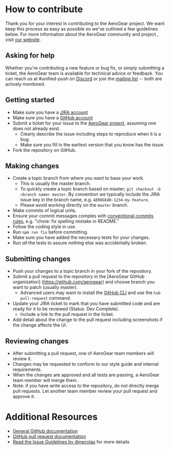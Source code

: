 # How to contribute

Thank you for your interest in contributing to the AeroGear project. We want
keep this process as easy as possible so we've outlined a few guidelines below. 
For more information about the AeroGear community and project , visit 
[our website](https://aerogear.org/community/).

## Asking for help

Whether you're contributing a new feature or bug fix, or simply submitting a ticket, the AeroGear team is available for technical advice or feedback. 
You can reach us at #unified-push on [Discord](https://discord.gg/mJ7j84m) or join the  [mailing list](https://groups.google.com/forum/#!forum/aerogear)
-- both are actively monitored.

## Getting started

* Make sure you have a [JIRA account](https://issues.redhat.com)
* Make sure you have a [GitHub account](https://github.com/signup/free)
* Submit a ticket for your issue to the 
[AeroGear project]("https://issues.redhat.com/projects/AEROGEAR), assuming one does 
not already exist.
  * Clearly describe the issue including steps to reproduce when it is a bug.
  * Make sure you fill in the earliest version that you know has the issue.
* Fork the repository on GitHub.

## Making changes

* Create a topic branch from where you want to base your work.
  * This is usually the master branch.
  * To quickly create a topic branch based on master; `git checkout -b
    <branch name> master`. By convention we typically include the JIRA issue 
    key in the branch name, e.g. `AEROGEAR-1234-my-feature`.
  * Please avoid working directly on the `master` branch.
* Make commits of logical units.
* Ensure your commit messages comples with [conventional commits rules](https://www.conventionalcommits.org/en/v1.0.0/), e.g. "chore: fix
  spelling mistake in README."
* Follow the coding style in use.
* Run `npm run fix` before committing.
* Make sure you have added the necessary tests for your changes.
* Run _all_ the tests to assure nothing else was accidentally broken.

## Submitting changes

* Push your changes to a topic branch in your fork of the repository.
* Submit a pull request to the repository in the [AeroGear GitHub organization]
  (https://github.com/aerogear) and choose branch you want to patch 
  (usually master). 
  * Advanced users may want to install the [GitHub CLI](https://hub.github.com/) 
    and use the `hub pull-request` command.
* Update your JIRA ticket to mark that you have submitted code and are ready 
for it to be reviewed (Status: Dev Complete).
  * Include a link to the pull request in the ticket.
* Add detail about the change to the pull request including screenshots 
  if the change affects the UI.

## Reviewing changes

* After submitting a pull request, one of AeroGear team members will review it.
* Changes may be requested to conform to our style guide and internal 
  requirements.
* When the changes are approved and all tests are passing, a AeroGear team
  member will merge them.
* Note: if you have write access to the repository, do not directly merge pull 
  requests. Let another team member review your pull request and approve it.

# Additional Resources

* [General GitHub documentation](http://help.github.com/)
* [GitHub pull request documentation](https://help.github.com/articles/about-pull-requests/)
* [Read the Issue Guidelines by @necolas](https://github.com/necolas/issue-guidelines/blob/master/CONTRIBUTING.md) for more details
